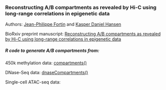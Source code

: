 ### Reconstructing A/B compartments as revealed by Hi-C using long-range correlations in epigenetic data

Authors: [Jean-Philippe Fortin](mailto:zerbino@ebi.ac.uk) and [Kasper Daniel Hansen](mailto:khansen@jhsph.edu)

BioRxiv preprint manuscript: 
[Reconstructing A/B compartments as revealed by Hi-C using long-range correlations in epigenetic data](http://biorxiv.org/content/early/2015/06/03/019000)

##### R code to generate A/B compartments from:

450k methylation data: [compartments()](https://github.com/kasperdanielhansen/minfi/blob/master/R/compartments.R) 

DNase-Seq data: [dnaseCompartments()](https://github.com/Jfortin1/compartments_repro/blob/master/R/dnaseCompartments.R) 

Single-cell ATAC-seq data:


